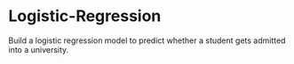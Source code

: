 # Logistic-Regression
Build a logistic regression model to predict whether a student gets admitted into a university.

